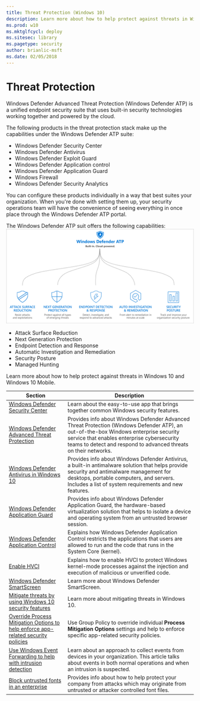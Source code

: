 ```yaml
---
title: Threat Protection (Windows 10)
description: Learn more about how to help protect against threats in Windows 10 and Windows 10 Mobile.
ms.prod: w10
ms.mktglfcycl: deploy
ms.sitesec: library
ms.pagetype: security
author: brianlic-msft
ms.date: 02/05/2018
---
```


# Threat Protection
Windows Defender Advanced Threat Protection (Windows Defender ATP) is a unified endpoint security suite that uses built-in security technologies working together and powered by the cloud. 

The following products in the threat protection stack make up the capabilities under the Windows Defender ATP suite:

- Windows Defender Security Center 
- Windows Defender Antivirus
- Windows Defender Exploit Guard
- Windows Defender Application control
- Windows Defender Application Guard
- Windows Firewall
- Windows Defender Security Analytics


You can configure these products individually in a way that best suites your organization. When you're done with setting them up, your security operations team will have the convenience of seeing everything in once place through the Windows Defender ATP portal. 


The Windows Defender ATP suit offers the following capabilities:
![Windows Defender ATP service components](windows-defender-atp/images/WDATP-components.png)

-	Attack Surface Reduction
-	Next Generation Protection
-	Endpoint Detection and Response
-	Automatic Investigation and Remediation
-	Security Posture
-	Managed Hunting

Learn more about how to help protect against threats in Windows 10 and Windows 10 Mobile.

| Section | Description |
|-|-|
|[Windows Defender Security Center](windows-defender-security-center/windows-defender-security-center.md)|Learn about the easy-to-use app that brings together common Windows security features.|
|[Windows Defender Advanced Threat Protection](windows-defender-atp/windows-defender-advanced-threat-protection.md)|Provides info about Windows Defender Advanced Threat Protection (Windows Defender ATP), an out-of-the-box Windows enterprise security service that enables enterprise cybersecurity teams to detect and respond to advanced threats on their networks.|
|[Windows Defender Antivirus in Windows 10](windows-defender-antivirus/windows-defender-antivirus-in-windows-10.md)|Provides info about Windows Defender Antivirus, a built-in antimalware solution that helps provide security and antimalware management for desktops, portable computers, and servers. Includes a list of system requirements and new features.|
|[Windows Defender Application Guard](windows-defender-application-guard/wd-app-guard-overview.md)|Provides info about Windows Defender Application Guard, the hardware-based virtualization solution that helps to isolate a device and operating system from an untrusted browser session.|
|[Windows Defender Application Control](windows-defender-application-control/windows-defender-application-control.md)|Explains how Windows Defender Application Control restricts the applications that users are allowed to run and the code that runs in the System Core (kernel).|
|[Enable HVCI](windows-defender-exploit-guard/enable-virtualization-based-protection-of-code-integrity.md)|Explains how to enable HVCI to protect Windows kernel-mode processes against the injection and execution of malicious or unverified code.|
|[Windows Defender Smart​Screen](windows-defender-smartscreen/windows-defender-smartscreen-overview.md) |Learn more about Windows Defender SmartScreen.|
|[Mitigate threats by using Windows 10 security features](overview-of-threat-mitigations-in-windows-10.md) |Learn more about mitigating threats in Windows 10.|
|[Override Process Mitigation Options to help enforce app-related security policies](override-mitigation-options-for-app-related-security-policies.md) |Use Group Policy to override individual **Process Mitigation Options** settings and help to enforce specific app-related security policies.|
|[Use Windows Event Forwarding to help with intrusion detection](use-windows-event-forwarding-to-assist-in-intrusion-detection.md) |Learn about an approach to collect events from devices in your organization. This article talks about events in both normal operations and when an intrusion is suspected. |
|[Block untrusted fonts in an enterprise](block-untrusted-fonts-in-enterprise.md) |Provides info about how to help protect your company from attacks which may originate from untrusted or attacker controlled font files. |
